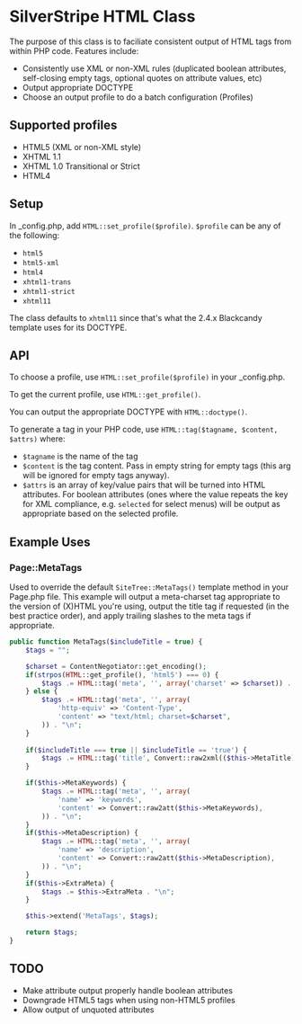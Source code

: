 # SilverStripe HTML Class

The purpose of this class is to faciliate consistent output of HTML tags from within PHP code. Features include:

* Consistently use XML or non-XML rules (duplicated boolean attributes, self-closing empty tags, optional quotes on attribute values, etc)
* Output appropriate DOCTYPE
* Choose an output profile to do a batch configuration (Profiles)

## Supported profiles

* HTML5 (XML or non-XML style)
* XHTML 1.1
* XHTML 1.0 Transitional or Strict
* HTML4

## Setup

In _config.php, add `HTML::set_profile($profile)`. `$profile` can be any of the following:

* `html5`
* `html5-xml`
* `html4`
* `xhtml1-trans`
* `xhtml1-strict`
* `xhtml11`

The class defaults to `xhtml11` since that's what the 2.4.x Blackcandy template uses for its DOCTYPE.

## API

To choose a profile, use `HTML::set_profile($profile)` in your _config.php.

To get the current profile, use `HTML::get_profile()`.

You can output the appropriate DOCTYPE with `HTML::doctype()`.

To generate a tag in your PHP code, use `HTML::tag($tagname, $content, $attrs)` where:

* `$tagname` is the name of the tag
* `$content` is the tag content. Pass in empty string for empty tags (this arg will be ignored for empty tags anyway).
* `$attrs` is an array of key/value pairs that will be turned into HTML attributes. For boolean attributes (ones where the value repeats the key for XML compliance, e.g. `selected` for select menus) will be output as appropriate based on the selected profile.

## Example Uses

### Page::MetaTags

Used to override the default `SiteTree::MetaTags()` template method in your Page.php file. This example will output a meta-charset tag appropriate to the version of (X)HTML you're using, output the title tag if requested (in the best practice order), and apply trailing slashes to the meta tags if appropriate.

```php
public function MetaTags($includeTitle = true) {
	$tags = "";

	$charset = ContentNegotiator::get_encoding();
	if(strpos(HTML::get_profile(), 'html5') === 0) {
		$tags .= HTML::tag('meta', '', array('charset' => $charset)) . "\n";
	} else {
		$tags .= HTML::tag('meta', '', array(
			'http-equiv' => 'Content-Type',
			'content' => "text/html; charset=$charset",
		)) . "\n";
	}
	
	if($includeTitle === true || $includeTitle == 'true') {
		$tags .= HTML::tag('title', Convert::raw2xml(($this->MetaTitle) ? $this->MetaTitle : $this->Title)) . "\n";
	}

	if($this->MetaKeywords) {
		$tags .= HTML::tag('meta', '', array(
			'name' => 'keywords',
			'content' => Convert::raw2att($this->MetaKeywords),
		)) . "\n";
	}
	if($this->MetaDescription) {
		$tags .= HTML::tag('meta', '', array(
			'name' => 'description',
			'content' => Convert::raw2att($this->MetaDescription),
		)) . "\n";
	}
	if($this->ExtraMeta) { 
		$tags .= $this->ExtraMeta . "\n";
	} 

	$this->extend('MetaTags', $tags);

	return $tags;
}
```

## TODO

* Make attribute output properly handle boolean attributes
* Downgrade HTML5 tags when using non-HTML5 profiles
* Allow output of unquoted attributes